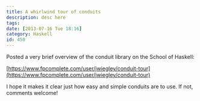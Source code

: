```yaml
---
title: A whirlwind tour of conduits
description: desc here
tags: 
date: [2013-07-16 Tue 18:16]
category: Haskell
id: 450
---
```


Posted a very brief overview of the conduit library on the School of Haskell:

[https://www.fpcomplete.com/user/jwiegley/conduit-tour](https://www.fpcomplete.com/user/jwiegley/conduit-tour)

I hope it makes it clear just how easy and simple conduits are to use.  If not, comments welcome!
